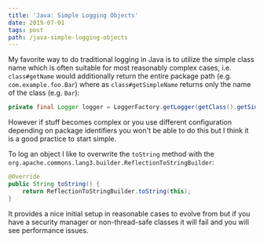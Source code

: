 ```yaml
---
title: 'Java: Simple Logging Objects'
date: 2019-07-01
tags: post
path: /java-simple-logging-objects
---
```


My favorite way to do traditional logging in Java is to utilize the simple class name which is often suitable for most reasonably complex cases, i.e. `class#getName` would additionally return the entire package path (e.g. `com.example.foo.Bar`) where as `class#getSimpleName` returns only the name of the class (e.g. `Bar`):

```java
private final Logger logger = LoggerFactory.getLogger(getClass().getSimpleName());
```

However if stuff becomes complex or you use different configuration depending on package identifiers you won't be able to do this but I think it is a good practice to start simple.

To log an object I like to overwrite the `toString` method with the `org.apache.commons.lang3.builder.ReflectionToStringBuilder`:

```java
@Override
public String toString() {
    return ReflectionToStringBuilder.toString(this);
}
```

It provides a nice initial setup in reasonable cases to evolve from but if you have a security manager or non-thread-safe classes it will fail and you will see performance issues.
